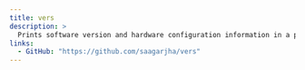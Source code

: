 ```yaml
---
title: vers
description: >
  Prints software version and hardware configuration information in a particular format, taken from a variety of private data sources, for easy pasting into Apple's Bug Reporter.
links:
  - GitHub: "https://github.com/saagarjha/vers"
---
```


